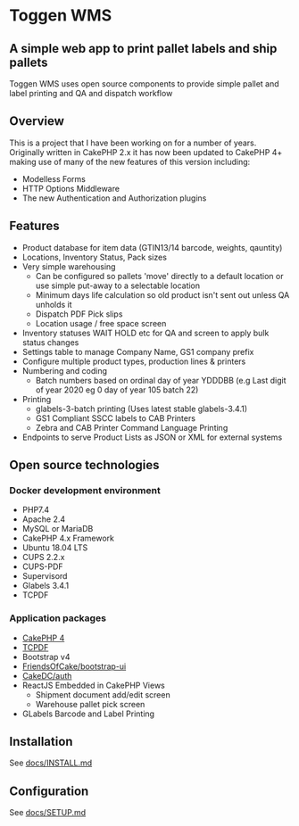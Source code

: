 # Toggen WMS

## A simple web app to print pallet labels and ship pallets
Toggen WMS uses open source components to provide simple pallet and label printing and QA and dispatch workflow

## Overview
This is a project that I have been working on for a number of years. Originally written in CakePHP 2.x it has now been updated to CakePHP 4+ making use of many of the new features of this version including:
- Modelless Forms
- HTTP Options Middleware
- The new Authentication and Authorization plugins

## Features

- Product database for item data (GTIN13/14 barcode, weights, qauntity)
- Locations, Inventory Status, Pack sizes
- Very simple warehousing
  - Can be configured so pallets 'move' directly to a default location or use simple put-away to a selectable location
  - Minimum days life calculation so old product isn't sent out unless QA unholds it
  - Dispatch PDF Pick slips
  - Location usage / free space screen
- Inventory statuses WAIT HOLD etc for QA and screen to apply bulk status changes
- Settings table to manage Company Name, GS1 company prefix
- Configure multiple product types, production lines & printers
- Numbering and coding
  - Batch numbers based on ordinal day of year YDDDBB (e.g Last digit of year 2020 eg 0 day of year 105 batch 22)
- Printing
  - glabels-3-batch printing (Uses latest stable glabels-3.4.1)
  - GS1 Compliant SSCC labels to CAB Printers
  - Zebra and CAB Printer Command Language Printing
- Endpoints to serve Product Lists as JSON or XML for external systems

## Open source technologies

### Docker development environment

- PHP7.4
- Apache 2.4
- MySQL or MariaDB
- CakePHP 4.x Framework
- Ubuntu 18.04 LTS
- CUPS 2.2.x
- CUPS-PDF
- Supervisord
- Glabels 3.4.1
- TCPDF

### Application packages

- [CakePHP 4](https://cakephp.org/)
- [TCPDF](https://tcpdf.org/)
- Bootstrap v4
- [FriendsOfCake/bootstrap-ui](https://github.com/FriendsOfCake/bootstrap-ui/tree/cake-4-bs-4)
- [CakeDC/auth](https://github.com/CakeDC/auth)
- ReactJS Embedded in CakePHP Views
  - Shipment document add/edit screen
  - Warehouse pallet pick screen
- GLabels Barcode and Label Printing

## Installation

See [docs/INSTALL.md](webroot/docs/INSTALL.md)

## Configuration

See [docs/SETUP.md](webroot/docs/SETUP.md)

